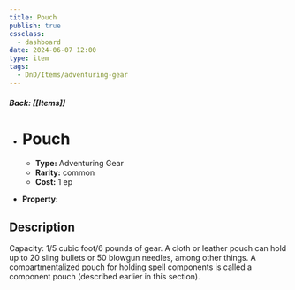 ```yaml
---
title: Pouch
publish: true
cssclass:
  - dashboard
date: 2024-06-07 12:00
type: item
tags:
  - DnD/Items/adventuring-gear
---
```


##### Back: [[Items]]

- # Pouch

    - **Type:** Adventuring Gear
    - **Rarity:** common
    - **Cost:** 1 ep
- **Property:** 



## Description 

Capacity: 1/5 cubic foot/6 pounds of gear. A cloth or leather pouch can hold up to 20 sling bullets or 50 blowgun needles, among other things. A compartmentalized pouch for holding spell components is called a component pouch (described earlier in this section). 
